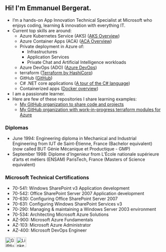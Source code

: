 ## Hi! I'm Emmanuel Bergerat.
- I’m a hands-on App Innovation Technical Specialist at Microsoft who enjoys coding, learning & innovation with everything IT.
- Current top skills are around:
  - Azure Kubernetes Service (AKS) ([AKS Overview](https://learn.microsoft.com/en-us/azure/aks/what-is-aks))
  - Azure Container Apps (ACA) ([ACA Overview](https://learn.microsoft.com/en-us/azure/container-apps/overview))
  - Private deployment in Azure of:
    - Infrastructures
    - Application Services
    - Private Chat and Artificial Intelligence workloads
  - Azure DevOps (ADO) ([Azure DevOps](https://azure.microsoft.com/en-us/products/devops#overview))
  - terraform ([Terraform by HashiCorp](https://www.terraform.io/))
  - GitHub ([GitHub](https://github.com/))
  - C# .NET core applications ([A tour of the C# language](https://learn.microsoft.com/en-us/dotnet/csharp/tour-of-csharp/))
  - Containerized apps ([Docker overview](https://docs.docker.com/get-started/overview/))
- I am a passionate learner.
- Here are few of these repositories I share learning examples:
  - [My GitHub organization to share code and projects](https://github.com/embergershared)
  - [My GitHub organization with work-in-progress terraform modules for Azure](https://github.com/embergertf)


### Diplomas

- June 1994: Engineering diploma in Mechanical and Industrial Engineering from IUT de Saint-Étienne, France (Bachelor equivalent) (now called BUT Génie Mécanique et Productique - GMP)
- September 1998: Diplome d'Ingenieur from L’École nationale supérieure d’arts et métiers (ENSAM) ParisTech, France (Masters of Science equivalent)

### Microsoft Technical Certifications

-	70-541: Windows SharePoint v3 Application development
-	70-542: Office SharePoint Server 2007 Application development
-	70-630: Configuring Office SharePoint Server 2007
-	70-631: Configuring Windows SharePoint Services v3
-	70-290: Managing & maintaining a Windows Server 2003 environment
-	70-534: Architecting Microsoft Azure Solutions
-	AZ-900: Microsoft Azure Fundamentals
-	AZ-103: Microsoft Azure Administrator
-	AZ-400: Microsoft DevOps Engineer


[<img height="32" width="32" src="https://unpkg.com/simple-icons@v4/icons/github.svg" alt="GitHub Emmanuel" />](https://github.com/gopher194/)
[<img height="32" width="32" src="https://unpkg.com/simple-icons@v4/icons/linkedin.svg" alt="LinkedIn Emmanuel" />](https://www.linkedin.com/in/emmanuelbergerat/)

<!--
### Hi there 👋

[<img height="32" width="32" src="https://unpkg.com/simple-icons@v4/icons/twitter.svg" alt="Twitter" />](https://twitter.com/brig_lamoreaux)
[<img height="32" width="32" src="https://unpkg.com/simple-icons@v4/icons/wordpress.svg" alt="Blog" />](https://briglamoreaux.wordpress.com/)

**gopher194/gopher194** is a ✨ _special_ ✨ repository because its `README.md` (this file) appears on your GitHub profile.

Here are some ideas to get you started:

- 🔭 I’m currently working on ...
- 🌱 I’m currently learning ...
- 👯 I’m looking to collaborate on ...
- 🤔 I’m looking for help with ...
- 💬 Ask me about ...
- 📫 How to reach me: ...
- 😄 Pronouns: ...
- ⚡ Fun fact: ...
-->
